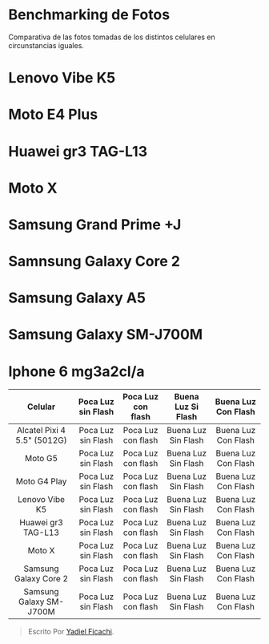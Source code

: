 # Benchmarking de Fotos
Comparativa de las fotos tomadas de los distintos celulares en circunstancias iguales.


# Lenovo Vibe K5

# Moto E4 Plus

# Huawei gr3 TAG-L13

# Moto X

# Samsung Grand Prime +J

# Samnsung Galaxy Core 2

# Samsung Galaxy A5

# Samsung Galaxy SM-J700M

# Iphone 6 mg3a2cl/a


| Celular | Poca Luz sin Flash | Poca Luz con flash | Buena Luz Si Flash | Buena Luz Con Flash |
|:--------:| :-------------:|:--------:| :-------------:|:-------------:|
| Alcatel Pixi 4 5.5" (5012G) | Poca Luz sin Flash | Poca Luz con flash | Buena Luz Sin Flash | Buena Luz Con Flash |
| Moto G5 | Poca Luz sin Flash | Poca Luz con flash | Buena Luz Sin Flash | Buena Luz Con Flash |
| Moto G4 Play | Poca Luz sin Flash | Poca Luz con flash | Buena Luz Sin Flash | Buena Luz Con Flash |
| Lenovo Vibe K5 | Poca Luz sin Flash | Poca Luz con flash | Buena Luz Sin Flash | Buena Luz Con Flash |
| Huawei gr3 TAG-L13 | Poca Luz sin Flash | Poca Luz con flash | Buena Luz Sin Flash | Buena Luz Con Flash |
| Moto X | Poca Luz sin Flash | Poca Luz con flash | Buena Luz Sin Flash | Buena Luz Con Flash |
| Samsung Galaxy Core 2 | Poca Luz sin Flash | Poca Luz con flash | Buena Luz Sin Flash | Buena Luz Con Flash |
| Samsung Galaxy SM-J700M | Poca Luz sin Flash | Poca Luz con flash | Buena Luz Sin Flash | Buena Luz Con Flash |

> Escrito Por [Yadiel Ficachi](https://github.com/YadielFicachi/).


